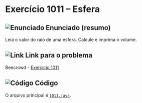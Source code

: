 # Exercício 1011 – Esfera

## <img src="https://img.icons8.com/ios-glyphs/24/000000/book.png" alt="Enunciado" /> Enunciado (resumo)  
Leia o valor do raio de uma esfera. Calcule e imprima o volume.

## <img src="https://img.icons8.com/ios-glyphs/24/000000/link.png" alt="Link" /> Link para o problema  
Beecrowd - [Exercício 1011](https://www.beecrowd.com.br/judge/pt/problems/view/1011)

## <img src="https://img.icons8.com/ios-glyphs/24/000000/code.png" alt="Código" /> Código  
O arquivo principal é [`1011.java`](1011.java).
